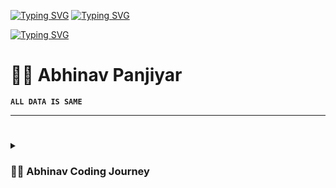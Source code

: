 <a href="https://git.io/typing-svg"><img src="https://readme-typing-svg.demolab.com?font=Fira+Code&pause=1000&random=false&width=435&lines=⭐️⭐️⭐️⭐️" alt="Typing SVG" /></a>
[![Typing SVG](https://readme-typing-svg.demolab.com/?lines=HELLO)](https://git.io/typing-svg)

[![Typing SVG](https://readme-typing-svg.demolab.com/?lines=Welcome+to+my+corner+of+coding)](https://git.io/typing-svg)



# 🏄‍♂️ Abhinav Panjiyar

**`ALL DATA IS SAME`**


   

---


#


<details>
 <summary><h3>👨‍💻 Abhinav Coding Journey</h3></summary>
   LIFE IS A JOURNEY, ENJOY IT
[website]: abhinavpanjiyar.com.np
